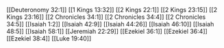 [[Deuteronomy 32:1]]
[[1 Kings 13:32]]
[[2 Kings 22:1]]
[[2 Kings 23:15]]
[[2 Kings 23:16]]
[[2 Chronicles 34:1]]
[[2 Chronicles 34:4]]
[[2 Chronicles 34:5]]
[[Isaiah 1:2]]
[[Isaiah 42:9]]
[[Isaiah 44:26]]
[[Isaiah 46:10]]
[[Isaiah 48:5]]
[[Isaiah 58:1]]
[[Jeremiah 22:29]]
[[Ezekiel 36:1]]
[[Ezekiel 36:4]]
[[Ezekiel 38:4]]
[[Luke 19:40]]
